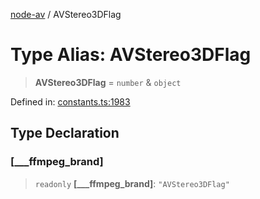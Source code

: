[node-av](../globals.md) / AVStereo3DFlag

# Type Alias: AVStereo3DFlag

> **AVStereo3DFlag** = `number` & `object`

Defined in: [constants.ts:1983](https://github.com/seydx/av/blob/f8631fc881b394300b1479f511d55cf1c370a87f/src/constants/constants.ts#L1983)

## Type Declaration

### \[\_\_\_ffmpeg\_brand\]

> `readonly` **\[\_\_\_ffmpeg\_brand\]**: `"AVStereo3DFlag"`

